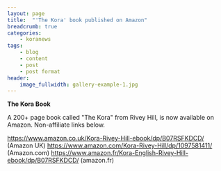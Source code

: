 ```yaml
---
layout: page
title:  "'The Kora' book published on Amazon"
breadcrumb: true
categories:
    - koranews
tags:
    - blog
    - content
    - post
    - post format
header:
    image_fullwidth: gallery-example-1.jpg
---
```


**The Kora Book**

A 200+ page book called "The Kora" from Rivey Hill, is now available on Amazon. Non-affiliate links below.

<https://www.amazon.co.uk/Kora-Rivey-Hill-ebook/dp/B07RSFKDCD/> (Amazon UK)
<https://www.amazon.com/Kora-Rivey-Hill/dp/1097581411/> (Amazon.com)
<https://www.amazon.fr/Kora-English-Rivey-Hill-ebook/dp/B07RSFKDCD/> (amazon.fr)
